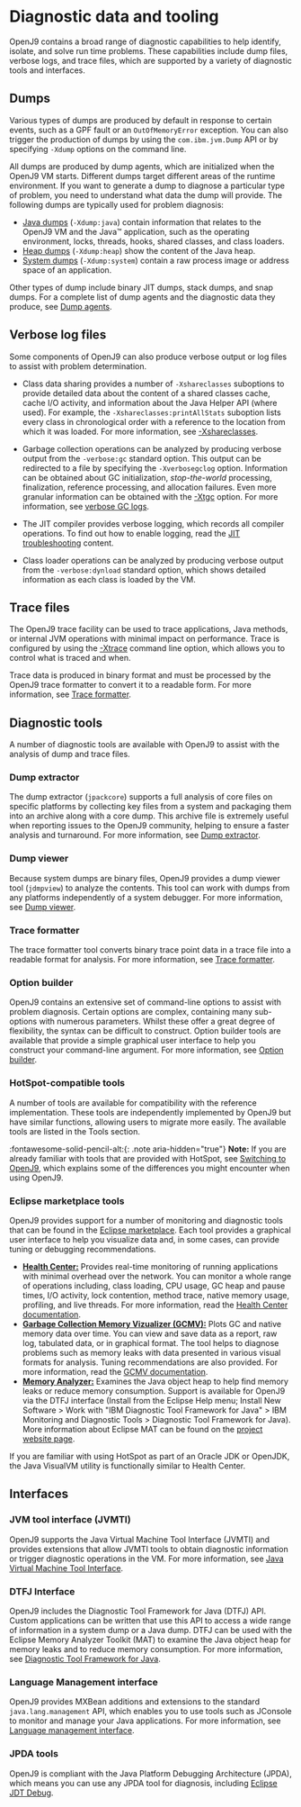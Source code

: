 <!--
* Copyright (c) 2017, 2021 IBM Corp. and others
*
* This program and the accompanying materials are made
* available under the terms of the Eclipse Public License 2.0
* which accompanies this distribution and is available at
* https://www.eclipse.org/legal/epl-2.0/ or the Apache
* License, Version 2.0 which accompanies this distribution and
* is available at https://www.apache.org/licenses/LICENSE-2.0.
*
* This Source Code may also be made available under the
* following Secondary Licenses when the conditions for such
* availability set forth in the Eclipse Public License, v. 2.0
* are satisfied: GNU General Public License, version 2 with
* the GNU Classpath Exception [1] and GNU General Public
* License, version 2 with the OpenJDK Assembly Exception [2].
*
* [1] https://www.gnu.org/software/classpath/license.html
* [2] http://openjdk.java.net/legal/assembly-exception.html
*
* SPDX-License-Identifier: EPL-2.0 OR Apache-2.0 OR GPL-2.0 WITH
* Classpath-exception-2.0 OR LicenseRef-GPL-2.0 WITH Assembly-exception
-->

# Diagnostic data and tooling

OpenJ9 contains a broad range of diagnostic capabilities to help identify, isolate, and solve run time problems. These capabilities include dump files, verbose logs, and trace files, which are supported by a variety of diagnostic tools and interfaces.  

## Dumps

Various types of dumps are produced by default in response to certain events, such as a GPF fault or an `OutOfMemoryError` exception. You can also trigger the production of dumps by using the `com.ibm.jvm.Dump` API or by specifying `-Xdump` options on the command line.

All dumps are produced by dump agents, which are initialized when the OpenJ9 VM starts. Different dumps target different areas of the runtime environment. If you want to generate a dump to diagnose a particular type of problem, you need to understand what data the dump will provide. The following dumps are typically used for problem diagnosis:   

- [Java dumps](dump_javadump.md) (`-Xdump:java`) contain information that relates to the OpenJ9 VM and the Java&trade; application, such as the operating environment, locks, threads, hooks, shared classes, and class loaders.
- [Heap dumps](dump_heapdump.md) (`-Xdump:heap`) show the content of the Java heap.
- [System dumps](dump_systemdump.md) (`-Xdump:system`) contain a raw process image or address space of an application.  

Other types of dump include binary JIT dumps, stack dumps, and snap dumps. For a complete list of dump agents and the diagnostic data they produce, see [Dump agents](xdump.md#dump-agents).

## Verbose log files

Some components of OpenJ9 can also produce verbose output or log files to assist with problem determination.

- Class data sharing provides a number of `-Xshareclasses` suboptions to provide detailed data about the content of a shared classes cache, cache I/O activity, and information about the Java Helper API (where used). For example, the `-Xshareclasses:printAllStats` suboption lists every class in chronological order with a reference to the location from which it was loaded. For more information, see [-Xshareclasses](xshareclasses.md).   

- Garbage collection operations can be analyzed by producing verbose output from the `-verbose:gc` standard option. This output can be redirected to a file by specifying the `-Xverbosegclog` option. Information can be obtained about GC initialization, *stop-the-world* processing, finalization, reference processing, and allocation failures. Even more granular information can be obtained with the [-Xtgc](xtgc.md) option. For more information, see [verbose GC logs](vgclog.md).

- The JIT compiler provides verbose logging, which records all compiler operations. To find out how to enable logging, read the [JIT troubleshooting](jit.md#troubleshooting) content.

- Class loader operations can be analyzed by producing verbose output from the `-verbose:dynload` standard option, which shows detailed information as each class is loaded by the VM.


## Trace files

The OpenJ9 trace facility can be used to trace applications, Java methods, or internal JVM operations with minimal impact on performance. Trace is configured by using the [-Xtrace](xtrace.md) command line option, which allows you to control what is traced and when.

Trace data is produced in binary format and must be processed by the OpenJ9 trace formatter to convert it to a readable form. For more information, see [Trace formatter](tool_traceformat.md).

## Diagnostic tools

A number of diagnostic tools are available with OpenJ9 to assist with the analysis of dump and trace files.

### Dump extractor

The dump extractor (`jpackcore`) supports a full analysis of core files on specific platforms by collecting key files from a system and packaging them into an archive along with a core dump. This archive file is extremely useful when reporting issues to the OpenJ9
community, helping to ensure a faster analysis and turnaround. For more information, see
[Dump extractor](tool_jextract.md).

### Dump viewer

Because system dumps are binary files, OpenJ9 provides a dump viewer tool (`jdmpview`) to analyze the contents. This tool can work with dumps from any platforms independently of a system debugger. For more information, see [Dump viewer](tool_jdmpview.md).

### Trace formatter

The trace formatter tool converts binary trace point data in a trace file into a readable format for analysis. For more information, see
[Trace formatter](tool_traceformat.md).

### Option builder

OpenJ9 contains an extensive set of command-line options to assist with problem diagnosis. Certain options are complex, containing
many sub-options with numerous parameters. Whilst these offer a great degree of flexibility, the syntax can be difficult to construct.
Option builder tools are available that provide a simple graphical user interface to help you construct your command-line argument.
For more information, see [Option builder](tool_builder.md).

### HotSpot-compatible tools

A number of tools are available for compatibility with the reference implementation. These tools are independently implemented by
OpenJ9 but have similar functions, allowing users to migrate more easily. The available tools are listed in the Tools section.  

:fontawesome-solid-pencil-alt:{: .note aria-hidden="true"} **Note:** If you are already familiar with tools that are provided with HotSpot, see [Switching to OpenJ9](tool_migration.md), which explains some of the differences you might encounter when using OpenJ9.

### Eclipse marketplace tools

OpenJ9 provides support for a number of monitoring and diagnostic tools that can be found in the [Eclipse marketplace](https://marketplace.eclipse.org/). Each tool provides a graphical user interface to help you visualize data and, in some cases, can provide tuning or debugging recommendations.

- [**Health Center:**](https://marketplace.eclipse.org/content/ibm-monitoring-and-diagnostic-tools-health-center) Provides real-time monitoring of running applications with minimal overhead over the network. You can monitor a whole range of operations including, class loading, CPU usage, GC heap and pause times, I/O activity, lock contention, method trace, native memory usage, profiling, and live threads. For more information, read the [Health Center documentation](https://www.ibm.com/support/knowledgecenter/en/SS3KLZ/com.ibm.java.diagnostics.healthcenter.doc/homepage/plugin-homepage-hc.html).
- [**Garbage Collection Memory Vizualizer (GCMV):**](https://marketplace.eclipse.org/content/ibm-monitoring-and-diagnostic-tools-garbage-collection-and-memory-visualizer-gcmv) Plots GC and native memory data over time. You can view and save data as a report, raw log, tabulated data, or in graphical format. The tool helps to diagnose problems such as memory leaks with data presented in various visual formats for analysis. Tuning recommendations are also provided. For more information, read the [GCMV documentation](https://www.ibm.com/support/knowledgecenter/en/SS3KLZ/com.ibm.java.diagnostics.visualizer.doc/homepage/plugin-homepage-gcmv.html).
- [**Memory Analyzer:**](https://marketplace.eclipse.org/content/memory-analyzer-0) Examines the Java object heap to help find memory leaks or reduce memory consumption. Support is available for OpenJ9 via the DTFJ interface (Install from the Eclipse Help menu; Install New Software > Work with "IBM Diagnostic Tool Framework for Java" > IBM Monitoring and Diagnostic Tools > Diagnostic Tool Framework for Java). More information about Eclipse MAT can be found on the [project website page](https://www.eclipse.org/mat/).

If you are familiar with using HotSpot as part of an Oracle JDK or OpenJDK, the Java VisualVM utility is functionally similar to Health Center.

## Interfaces

### JVM tool interface (JVMTI)

OpenJ9 supports the Java Virtual Machine Tool Interface (JVMTI) and provides extensions that allow JVMTI tools to obtain diagnostic information or trigger diagnostic operations in the VM. For more information, see [Java Virtual Machine Tool Interface](interface_jvmti.md).

### DTFJ Interface

OpenJ9 includes the Diagnostic Tool Framework for Java (DTFJ) API. Custom applications can be written that use this API to access a wide range of information in a system dump or a Java dump. DTFJ can be used with the Eclipse Memory Analyzer Toolkit (MAT) to examine the Java object heap for memory leaks and to reduce memory consumption. For more information, see [Diagnostic Tool Framework for Java](interface_dtfj.md).

### Language Management interface

OpenJ9 provides MXBean additions and extensions to the standard `java.lang.management` API, which enables you to use tools such as JConsole to monitor and manage your Java applications. For more information, see [Language management interface](interface_lang_management.md).

### JPDA tools

OpenJ9 is compliant with the Java Platform Debugging Architecture (JPDA), which means you can use any JPDA tool for diagnosis, including [Eclipse JDT Debug](https://www.eclipse.org/eclipse/debug/index.php).




<!-- ==== END OF TOPIC ==== dump_overview.md ==== -->
